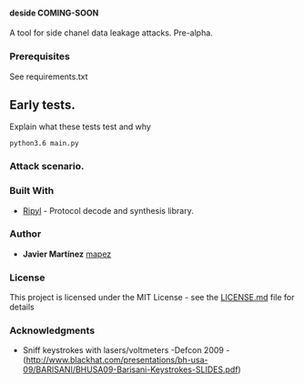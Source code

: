 #### deside COMING-SOON
A tool for side chanel data leakage attacks. Pre-alpha.

### Prerequisites

See requirements.txt

## Early tests.

Explain what these tests test and why

```
python3.6 main.py
```

### Attack scenario.



### Built With

* [Ripyl](https://github.com/kevinpt/ripyl) - Protocol decode and synthesis library.

### Author

* **Javier Martínez** [mapez](https://t.me/mapezz)

### License

This project is licensed under the MIT License - see the [LICENSE.md](LICENSE.md) file for details

### Acknowledgments

* Sniff keystrokes with lasers/voltmeters -Defcon 2009 - (http://www.blackhat.com/presentations/bh-usa-09/BARISANI/BHUSA09-Barisani-Keystrokes-SLIDES.pdf)
